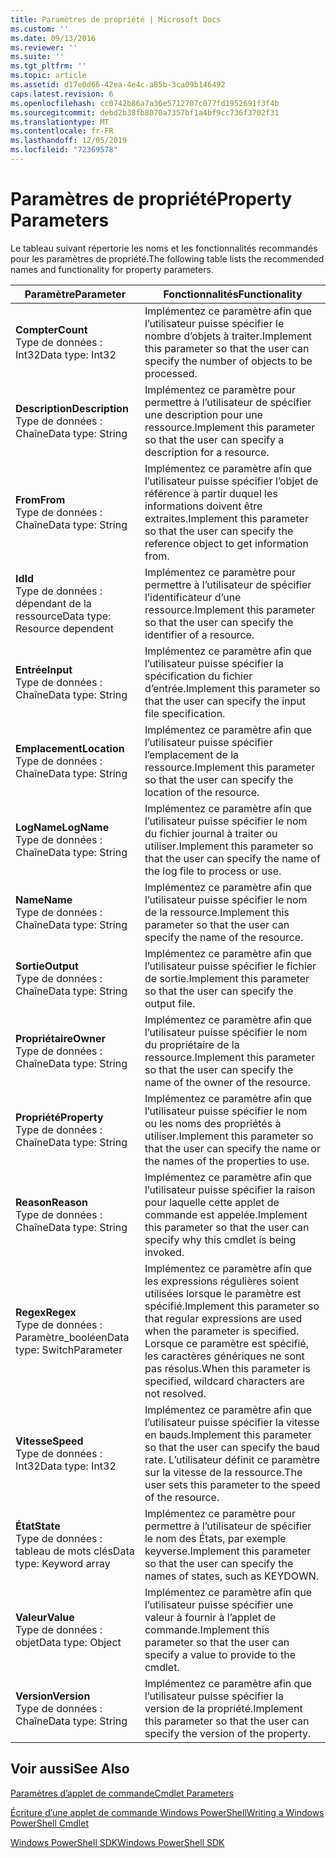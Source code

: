 ```yaml
---
title: Paramètres de propriété | Microsoft Docs
ms.custom: ''
ms.date: 09/13/2016
ms.reviewer: ''
ms.suite: ''
ms.tgt_pltfrm: ''
ms.topic: article
ms.assetid: d17e0d66-42ea-4e4c-a85b-3ca09b146492
caps.latest.revision: 6
ms.openlocfilehash: cc0742b86a7a36e5712707c077fd1952691f3f4b
ms.sourcegitcommit: debd2b38fb8070a7357bf1a4bf9cc736f3702f31
ms.translationtype: MT
ms.contentlocale: fr-FR
ms.lasthandoff: 12/05/2019
ms.locfileid: "72369578"
---
```

# <a name="property-parameters"></a><span data-ttu-id="5ddc9-102">Paramètres de propriété</span><span class="sxs-lookup"><span data-stu-id="5ddc9-102">Property Parameters</span></span>

<span data-ttu-id="5ddc9-103">Le tableau suivant répertorie les noms et les fonctionnalités recommandés pour les paramètres de propriété.</span><span class="sxs-lookup"><span data-stu-id="5ddc9-103">The following table lists the recommended names and functionality for property parameters.</span></span>

|<span data-ttu-id="5ddc9-104">Paramètre</span><span class="sxs-lookup"><span data-stu-id="5ddc9-104">Parameter</span></span>|<span data-ttu-id="5ddc9-105">Fonctionnalités</span><span class="sxs-lookup"><span data-stu-id="5ddc9-105">Functionality</span></span>|
|---|---|
|<span data-ttu-id="5ddc9-106">**Compter**</span><span class="sxs-lookup"><span data-stu-id="5ddc9-106">**Count**</span></span><br><span data-ttu-id="5ddc9-107">Type de données : Int32</span><span class="sxs-lookup"><span data-stu-id="5ddc9-107">Data type: Int32</span></span>|<span data-ttu-id="5ddc9-108">Implémentez ce paramètre afin que l’utilisateur puisse spécifier le nombre d’objets à traiter.</span><span class="sxs-lookup"><span data-stu-id="5ddc9-108">Implement this parameter so that the user can specify the number of objects to be processed.</span></span>|
|<span data-ttu-id="5ddc9-109">**Description**</span><span class="sxs-lookup"><span data-stu-id="5ddc9-109">**Description**</span></span><br><span data-ttu-id="5ddc9-110">Type de données : Chaîne</span><span class="sxs-lookup"><span data-stu-id="5ddc9-110">Data type: String</span></span>|<span data-ttu-id="5ddc9-111">Implémentez ce paramètre pour permettre à l’utilisateur de spécifier une description pour une ressource.</span><span class="sxs-lookup"><span data-stu-id="5ddc9-111">Implement this parameter so that the user can specify a description for a resource.</span></span>|
|<span data-ttu-id="5ddc9-112">**From**</span><span class="sxs-lookup"><span data-stu-id="5ddc9-112">**From**</span></span><br><span data-ttu-id="5ddc9-113">Type de données : Chaîne</span><span class="sxs-lookup"><span data-stu-id="5ddc9-113">Data type: String</span></span>|<span data-ttu-id="5ddc9-114">Implémentez ce paramètre afin que l’utilisateur puisse spécifier l’objet de référence à partir duquel les informations doivent être extraites.</span><span class="sxs-lookup"><span data-stu-id="5ddc9-114">Implement this parameter so that the user can specify the reference object to get information from.</span></span>|
|<span data-ttu-id="5ddc9-115">**Id**</span><span class="sxs-lookup"><span data-stu-id="5ddc9-115">**Id**</span></span><br><span data-ttu-id="5ddc9-116">Type de données : dépendant de la ressource</span><span class="sxs-lookup"><span data-stu-id="5ddc9-116">Data type: Resource dependent</span></span>|<span data-ttu-id="5ddc9-117">Implémentez ce paramètre pour permettre à l’utilisateur de spécifier l’identificateur d’une ressource.</span><span class="sxs-lookup"><span data-stu-id="5ddc9-117">Implement this parameter so that the user can specify the identifier of a resource.</span></span>|
|<span data-ttu-id="5ddc9-118">**Entrée**</span><span class="sxs-lookup"><span data-stu-id="5ddc9-118">**Input**</span></span><br><span data-ttu-id="5ddc9-119">Type de données : Chaîne</span><span class="sxs-lookup"><span data-stu-id="5ddc9-119">Data type: String</span></span>|<span data-ttu-id="5ddc9-120">Implémentez ce paramètre afin que l’utilisateur puisse spécifier la spécification du fichier d’entrée.</span><span class="sxs-lookup"><span data-stu-id="5ddc9-120">Implement this parameter so that the user can specify the input file specification.</span></span>|
|<span data-ttu-id="5ddc9-121">**Emplacement**</span><span class="sxs-lookup"><span data-stu-id="5ddc9-121">**Location**</span></span><br><span data-ttu-id="5ddc9-122">Type de données : Chaîne</span><span class="sxs-lookup"><span data-stu-id="5ddc9-122">Data type: String</span></span>|<span data-ttu-id="5ddc9-123">Implémentez ce paramètre afin que l’utilisateur puisse spécifier l’emplacement de la ressource.</span><span class="sxs-lookup"><span data-stu-id="5ddc9-123">Implement this parameter so that the user can specify the location of the resource.</span></span>|
|<span data-ttu-id="5ddc9-124">**LogName**</span><span class="sxs-lookup"><span data-stu-id="5ddc9-124">**LogName**</span></span><br><span data-ttu-id="5ddc9-125">Type de données : Chaîne</span><span class="sxs-lookup"><span data-stu-id="5ddc9-125">Data type: String</span></span>|<span data-ttu-id="5ddc9-126">Implémentez ce paramètre afin que l’utilisateur puisse spécifier le nom du fichier journal à traiter ou utiliser.</span><span class="sxs-lookup"><span data-stu-id="5ddc9-126">Implement this parameter so that the user can specify the name of the log file to process or use.</span></span>|
|<span data-ttu-id="5ddc9-127">**Name**</span><span class="sxs-lookup"><span data-stu-id="5ddc9-127">**Name**</span></span><br><span data-ttu-id="5ddc9-128">Type de données : Chaîne</span><span class="sxs-lookup"><span data-stu-id="5ddc9-128">Data type: String</span></span>|<span data-ttu-id="5ddc9-129">Implémentez ce paramètre afin que l’utilisateur puisse spécifier le nom de la ressource.</span><span class="sxs-lookup"><span data-stu-id="5ddc9-129">Implement this parameter so that the user can specify the name of the resource.</span></span>|
|<span data-ttu-id="5ddc9-130">**Sortie**</span><span class="sxs-lookup"><span data-stu-id="5ddc9-130">**Output**</span></span><br><span data-ttu-id="5ddc9-131">Type de données : Chaîne</span><span class="sxs-lookup"><span data-stu-id="5ddc9-131">Data type: String</span></span>|<span data-ttu-id="5ddc9-132">Implémentez ce paramètre afin que l’utilisateur puisse spécifier le fichier de sortie.</span><span class="sxs-lookup"><span data-stu-id="5ddc9-132">Implement this parameter so that the user can specify the output file.</span></span>|
|<span data-ttu-id="5ddc9-133">**Propriétaire**</span><span class="sxs-lookup"><span data-stu-id="5ddc9-133">**Owner**</span></span><br><span data-ttu-id="5ddc9-134">Type de données : Chaîne</span><span class="sxs-lookup"><span data-stu-id="5ddc9-134">Data type: String</span></span>|<span data-ttu-id="5ddc9-135">Implémentez ce paramètre afin que l’utilisateur puisse spécifier le nom du propriétaire de la ressource.</span><span class="sxs-lookup"><span data-stu-id="5ddc9-135">Implement this parameter so that the user can specify the name of the owner of the resource.</span></span>|
|<span data-ttu-id="5ddc9-136">**Propriété**</span><span class="sxs-lookup"><span data-stu-id="5ddc9-136">**Property**</span></span><br><span data-ttu-id="5ddc9-137">Type de données : Chaîne</span><span class="sxs-lookup"><span data-stu-id="5ddc9-137">Data type: String</span></span>|<span data-ttu-id="5ddc9-138">Implémentez ce paramètre afin que l’utilisateur puisse spécifier le nom ou les noms des propriétés à utiliser.</span><span class="sxs-lookup"><span data-stu-id="5ddc9-138">Implement this parameter so that the user can specify the name or the names of the properties to use.</span></span>|
|<span data-ttu-id="5ddc9-139">**Reason**</span><span class="sxs-lookup"><span data-stu-id="5ddc9-139">**Reason**</span></span><br><span data-ttu-id="5ddc9-140">Type de données : Chaîne</span><span class="sxs-lookup"><span data-stu-id="5ddc9-140">Data type: String</span></span>|<span data-ttu-id="5ddc9-141">Implémentez ce paramètre afin que l’utilisateur puisse spécifier la raison pour laquelle cette applet de commande est appelée.</span><span class="sxs-lookup"><span data-stu-id="5ddc9-141">Implement this parameter so that the user can specify why this cmdlet is being invoked.</span></span>|
|<span data-ttu-id="5ddc9-142">**Regex**</span><span class="sxs-lookup"><span data-stu-id="5ddc9-142">**Regex**</span></span><br><span data-ttu-id="5ddc9-143">Type de données : Paramètre_booléen</span><span class="sxs-lookup"><span data-stu-id="5ddc9-143">Data type: SwitchParameter</span></span>|<span data-ttu-id="5ddc9-144">Implémentez ce paramètre afin que les expressions régulières soient utilisées lorsque le paramètre est spécifié.</span><span class="sxs-lookup"><span data-stu-id="5ddc9-144">Implement this parameter so that regular expressions are used when the parameter is specified.</span></span> <span data-ttu-id="5ddc9-145">Lorsque ce paramètre est spécifié, les caractères génériques ne sont pas résolus.</span><span class="sxs-lookup"><span data-stu-id="5ddc9-145">When this parameter is specified, wildcard characters are not resolved.</span></span>|
|<span data-ttu-id="5ddc9-146">**Vitesse**</span><span class="sxs-lookup"><span data-stu-id="5ddc9-146">**Speed**</span></span><br><span data-ttu-id="5ddc9-147">Type de données : Int32</span><span class="sxs-lookup"><span data-stu-id="5ddc9-147">Data type: Int32</span></span>|<span data-ttu-id="5ddc9-148">Implémentez ce paramètre afin que l’utilisateur puisse spécifier la vitesse en bauds.</span><span class="sxs-lookup"><span data-stu-id="5ddc9-148">Implement this parameter so that the user can specify the baud rate.</span></span> <span data-ttu-id="5ddc9-149">L’utilisateur définit ce paramètre sur la vitesse de la ressource.</span><span class="sxs-lookup"><span data-stu-id="5ddc9-149">The user sets this parameter to the speed of the resource.</span></span>|
|<span data-ttu-id="5ddc9-150">**État**</span><span class="sxs-lookup"><span data-stu-id="5ddc9-150">**State**</span></span><br><span data-ttu-id="5ddc9-151">Type de données : tableau de mots clés</span><span class="sxs-lookup"><span data-stu-id="5ddc9-151">Data type: Keyword array</span></span>|<span data-ttu-id="5ddc9-152">Implémentez ce paramètre pour permettre à l’utilisateur de spécifier le nom des États, par exemple keyverse.</span><span class="sxs-lookup"><span data-stu-id="5ddc9-152">Implement this parameter so that the user can specify the names of states, such as KEYDOWN.</span></span>|
|<span data-ttu-id="5ddc9-153">**Valeur**</span><span class="sxs-lookup"><span data-stu-id="5ddc9-153">**Value**</span></span><br><span data-ttu-id="5ddc9-154">Type de données : objet</span><span class="sxs-lookup"><span data-stu-id="5ddc9-154">Data type: Object</span></span>|<span data-ttu-id="5ddc9-155">Implémentez ce paramètre afin que l’utilisateur puisse spécifier une valeur à fournir à l’applet de commande.</span><span class="sxs-lookup"><span data-stu-id="5ddc9-155">Implement this parameter so that the user can  specify a value to provide to the cmdlet.</span></span>|
|<span data-ttu-id="5ddc9-156">**Version**</span><span class="sxs-lookup"><span data-stu-id="5ddc9-156">**Version**</span></span><br><span data-ttu-id="5ddc9-157">Type de données : Chaîne</span><span class="sxs-lookup"><span data-stu-id="5ddc9-157">Data type: String</span></span>|<span data-ttu-id="5ddc9-158">Implémentez ce paramètre afin que l’utilisateur puisse spécifier la version de la propriété.</span><span class="sxs-lookup"><span data-stu-id="5ddc9-158">Implement this parameter so that the user can specify the version of the property.</span></span>|

## <a name="see-also"></a><span data-ttu-id="5ddc9-159">Voir aussi</span><span class="sxs-lookup"><span data-stu-id="5ddc9-159">See Also</span></span>

[<span data-ttu-id="5ddc9-160">Paramètres d’applet de commande</span><span class="sxs-lookup"><span data-stu-id="5ddc9-160">Cmdlet Parameters</span></span>](./cmdlet-parameters.md)

[<span data-ttu-id="5ddc9-161">Écriture d’une applet de commande Windows PowerShell</span><span class="sxs-lookup"><span data-stu-id="5ddc9-161">Writing a Windows PowerShell Cmdlet</span></span>](./writing-a-windows-powershell-cmdlet.md)

[<span data-ttu-id="5ddc9-162">Windows PowerShell SDK</span><span class="sxs-lookup"><span data-stu-id="5ddc9-162">Windows PowerShell SDK</span></span>](../windows-powershell-reference.md)
